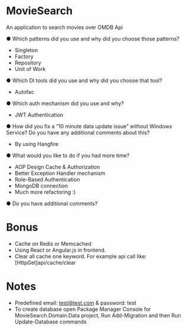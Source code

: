 # MovieSearch
An application to search movies over OMDB Api

● Which patterns did you use and why did you choose those patterns?
- Singleton
- Factory
- Repository
- Unit of Work

● Which DI tools did you use and why did you choose that tool?
- Autofac

● Which auth mechanism did you use and why?
- JWT Authentication

● How did you fix a “10 minute data update issue” without Windows Service?
Do you have any additional comments about this?
- By using Hangfire

● What would you like to do if you had more time?
- AOP Design Cache & Authorization
- Better Exception Handler mechanism
- Role-Based Authentication
- MongoDB connection
- Much more refactoring :)

● Do you have additional comments?

# Bonus
- Cache on Redis or Memcached
- Using React or Angular.js in frontend.
- Clear all cache one keyword. For example api call like: [HttpGet]api/cache/clear

# Notes
- Predefined email: test@test.com & password: test
- To create database open Package Manager Console for MovieSearch.Domain.Data project, Run Add-Migration and then Run Update-Database commands
